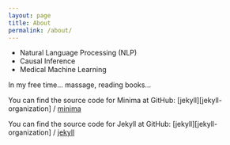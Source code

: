 ```yaml
---
layout: page
title: About
permalink: /about/
---
```


- Natural Language Processing (NLP)
- Causal Inference
- Medical Machine Learning

In my free time... massage, reading books...

You can find the source code for Minima at GitHub:
[jekyll][jekyll-organization] /
[minima](https://github.com/jekyll/minima)

You can find the source code for Jekyll at GitHub:
[jekyll][jekyll-organization] /
[jekyll](https://github.com/jekyll/jekyll)



